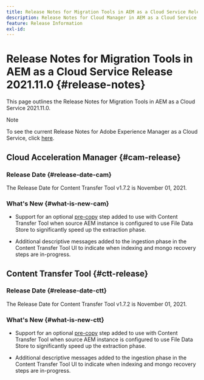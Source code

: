 ```yaml
---
title: Release Notes for Migration Tools in AEM as a Cloud Service Release 2021.11.0
description: Release Notes for Cloud Manager in AEM as a Cloud Service Release 2021.11.0
feature: Release Information
exl-id:
---
```


# Release Notes for Migration Tools in AEM as a Cloud Service Release 2021.11.0 {#release-notes}

This page outlines the Release Notes for Migration Tools in AEM as a Cloud Service 2021.11.0.

>[!NOTE]
>To see the current Release Notes for Adobe Experience Manager as a Cloud Service, click [here](https://experienceleague.adobe.com/docs/experience-manager-cloud-service/release-notes/release-notes/release-notes-current.html).

## Cloud Acceleration Manager {#cam-release}

### Release Date {#release-date-cam}

The Release Date for Content Transfer Tool v1.7.2 is November 01, 2021.

### What's New {#what-is-new-cam}

* Support for an optional [pre-copy](https://experienceleague.adobe.com/docs/experience-manager-cloud-service/moving/cloud-migration/content-transfer-tool/handling-large-content-repositories.html?lang=en) step added to use with Content Transfer Tool when source AEM instance is configured to use File Data Store to significantly speed up the extraction phase.

* Additional descriptive messages added to the ingestion phase in the Content Transfer Tool UI to indicate when indexing and mongo recovery steps are in-progress. 




## Content Transfer Tool {#ctt-release}

### Release Date {#release-date-ctt}

The Release Date for Content Transfer Tool v1.7.2 is November 01, 2021.

### What's New {#what-is-new-ctt}

* Support for an optional [pre-copy](https://experienceleague.adobe.com/docs/experience-manager-cloud-service/moving/cloud-migration/content-transfer-tool/handling-large-content-repositories.html?lang=en) step added to use with Content Transfer Tool when source AEM instance is configured to use File Data Store to significantly speed up the extraction phase.

* Additional descriptive messages added to the ingestion phase in the Content Transfer Tool UI to indicate when indexing and mongo recovery steps are in-progress. 